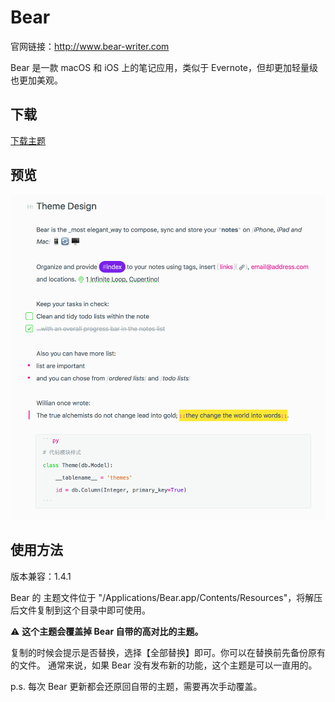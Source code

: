 # Bear

官网链接：http://www.bear-writer.com

Bear 是一款 macOS 和 iOS 上的笔记应用，类似于 Evernote，但却更加轻量级也更加美观。

## 下载

[下载主题](https://github.com/jay1803/bear-theme/archive/1.2.4.zip)

## 预览

![](https://raw.githubusercontent.com/jay1803/bear-theme/master/bear-theme.png)

## 使用方法

版本兼容：1.4.1

Bear 的 主题文件位于 "/Applications/Bear.app/Contents/Resources"，将解压后文件复制到这个目录中即可使用。

⚠️ **这个主题会覆盖掉 Bear 自带的高对比的主题。**

复制的时候会提示是否替换，选择【全部替换】即可。你可以在替换前先备份原有的文件。
通常来说，如果 Bear 没有发布新的功能，这个主题是可以一直用的。

p.s. 每次 Bear 更新都会还原回自带的主题，需要再次手动覆盖。
